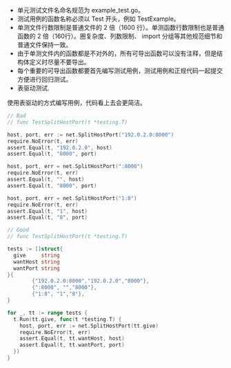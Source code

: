 - 单元测试文件名命名规范为 example_test.go。
- 测试用例的函数名称必须以 Test 开头，例如 TestExample。
- 单测文件行数限制是普通文件的 2 倍（1600 行）。单测函数行数限制也是普通函数的 2 倍（160行）。圈复杂度、列数限制、 import 分组等其他规范细节和普通文件保持一致。
- 由于单测文件内的函数都是不对外的，所有可导出函数可以没有注释，但是结构体定义时尽量不要导出。
- 每个重要的可导出函数都要首先编写测试用例，测试用例和正规代码一起提交方便进行回归测试。
- 表驱动测试.

使用表驱动的方式编写用例，代码看上去会更简洁。
```go
// Bad
// func TestSplitHostPort(t *testing.T)

host, port, err := net.SplitHostPort("192.0.2.0:8000")
require.NoError(t, err)
assert.Equal(t, "192.0.2.0", host)
assert.Equal(t, "8000", port)

host, port, err = net.SplitHostPort(":8000")
require.NoError(t, err)
assert.Equal(t, "", host)
assert.Equal(t, "8000", port)

host, port, err = net.SplitHostPort("1:8")
require.NoError(t, err)
assert.Equal(t, "1", host)
assert.Equal(t, "8", port)

// Good
// func TestSplitHostPort(t *testing.T)

tests := []struct{
  give     string
  wantHost string
  wantPort string
}{
		{"192.0.2.0:8000","192.0.2.0","8000"},
		{":8000", "","8000"},
		{"1:8", "1","8"},
}

for _, tt := range tests {
  t.Run(tt.give, func(t *testing.T) {
    host, port, err := net.SplitHostPort(tt.give)
    require.NoError(t, err)
    assert.Equal(t, tt.wantHost, host)
    assert.Equal(t, tt.wantPort, port)
  })
}
```